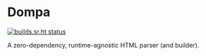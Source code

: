 # Dompa

[![builds.sr.ht status](https://builds.sr.ht/~asko/dompa/commits/main/test.yml.svg)](https://builds.sr.ht/~asko/dompa/commits/main/test.yml?)

A zero-dependency, runtime-agnostic HTML parser (and builder).